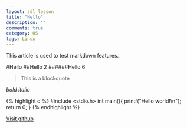 ```yaml
---
layout: sdl_lesson
title: "Hello"
description: ""
comments: true
category: OS
tags: Linux
---
```


This article is used to test markdown features.

#Hello
##Hello 2
######Hello 6

>This is a blockquote

*bold* _italic_

{% highlight c %}
#include <stdio.h>
int main(){
	printf("Hello world!\n");
	return 0;
}
{% endhighlight %}

[Visit github](http://github.com)

